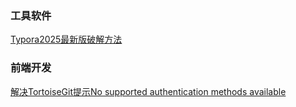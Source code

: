 

### 工具软件

[Typora2025最新版破解方法](blog_main/工具软件/typora/[typora][20250325]破解方法)


### 前端开发


[解决TortoiseGit提示No supported authentication methods available](blog_main/前端开发/环境配置/[tortoisegit][20250325]异常提示)